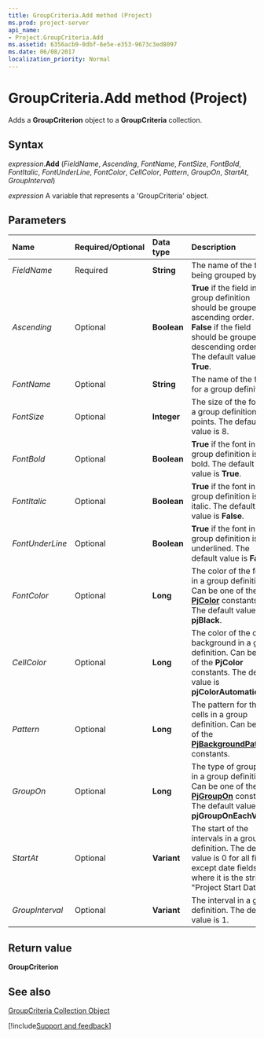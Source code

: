 ```yaml
---
title: GroupCriteria.Add method (Project)
ms.prod: project-server
api_name:
- Project.GroupCriteria.Add
ms.assetid: 6356acb9-0dbf-6e5e-e353-9673c3ed8097
ms.date: 06/08/2017
localization_priority: Normal
---
```



# GroupCriteria.Add method (Project)

Adds a  **GroupCriterion** object to a **GroupCriteria** collection.


## Syntax

_expression_.**Add** (_FieldName_, _Ascending_, _FontName_, _FontSize_, _FontBold_, _FontItalic_, _FontUnderLine_, _FontColor_, _CellColor_, _Pattern_, _GroupOn_, _StartAt_, _GroupInterval_)

_expression_ A variable that represents a 'GroupCriteria' object.


## Parameters

|Name|Required/Optional|Data type|Description|
|:-----|:-----|:-----|:-----|
| _FieldName_|Required|**String**|The name of the field being grouped by.|
| _Ascending_|Optional|**Boolean**|**True** if the field in a group definition should be grouped in ascending order. **False** if the field should be grouped in descending order. The default value is **True**.|
| _FontName_|Optional|**String**|The name of the font for a group definition.|
| _FontSize_|Optional|**Integer**|The size of the font in a group definition, in points. The default value is 8.|
| _FontBold_|Optional|**Boolean**|**True** if the font in a group definition is bold. The default value is **True**.|
| _FontItalic_|Optional|**Boolean**|**True** if the font in a group definition is italic. The default value is **False**.|
| _FontUnderLine_|Optional|**Boolean**|**True** if the font in a group definition is underlined. The default value is **False**.|
| _FontColor_|Optional|**Long**| The color of the font in a group definition. Can be one of the **[PjColor](Project.PjColor.md)** constants. The default value is **pjBlack**.|
| _CellColor_|Optional|**Long**|The color of the cell background in a group definition. Can be one of the  **PjColor** constants. The default value is **pjColorAutomatic**.|
| _Pattern_|Optional|**Long**|The pattern for the cells in a group definition. Can be one of the  **[PjBackgroundPattern](Project.PjBackgroundPattern.md)** constants.|
| _GroupOn_|Optional|**Long**|The type of grouping in a group definition. Can be one of the  **[PjGroupOn](Project.PjGroupOn.md)** constants. The default value is **pjGroupOnEachValue**.|
| _StartAt_|Optional|**Variant**|The start of the intervals in a group definition. The default value is 0 for all fields except date fields, where it is the string "Project Start Date".|
| _GroupInterval_|Optional|**Variant**|The interval in a group definition. The default value is 1.|

## Return value

 **GroupCriterion**


## See also


[GroupCriteria Collection Object](Project.groupcriteria.md)

[!include[Support and feedback](~/includes/feedback-boilerplate.md)]